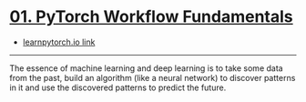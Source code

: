 # [01. PyTorch Workflow Fundamentals](https://colab.research.google.com/github/mrdbourke/pytorch-deep-learning/blob/main/01_pytorch_workflow.ipynb)

* [learnpytorch.io link](https://www.learnpytorch.io/01_pytorch_workflow/)

---

The essence of machine learning and deep learning is to take some data from the past, build an algorithm (like a neural network) to discover patterns in it and use the discovered patterns to predict the future.

<!--stackedit_data:
eyJoaXN0b3J5IjpbLTg4NTI4OTc4OSwxNTYxMjA2NzQxLC05NT
IzMzQzMiwtMTY4MTExNzQ4OCw3MzA5OTgxMTZdfQ==
-->
